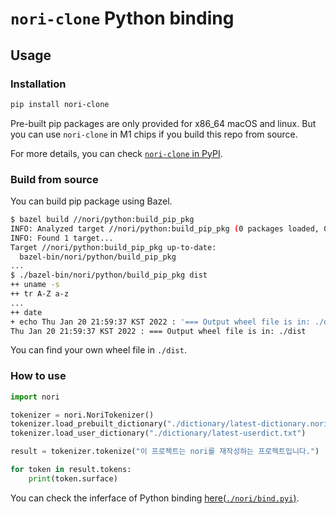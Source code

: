 # `nori-clone` Python binding

## Usage

### Installation

```sh
pip install nori-clone
```

Pre-built pip packages are only provided for x86_64 macOS and linux.
But you can use `nori-clone` in M1 chips if you build this repo from source.

For more details, you can check [`nori-clone` in PyPI](https://pypi.org/project/nori-clone).

### Build from source

You can build pip package using Bazel.

```sh
$ bazel build //nori/python:build_pip_pkg
INFO: Analyzed target //nori/python:build_pip_pkg (0 packages loaded, 0 targets configured).
INFO: Found 1 target...
Target //nori/python:build_pip_pkg up-to-date:
  bazel-bin/nori/python/build_pip_pkg
...
$ ./bazel-bin/nori/python/build_pip_pkg dist
++ uname -s
++ tr A-Z a-z
...
++ date
+ echo Thu Jan 20 21:59:37 KST 2022 : '=== Output wheel file is in: ./dist'
Thu Jan 20 21:59:37 KST 2022 : === Output wheel file is in: ./dist
```

You can find your own wheel file in `./dist`.

### How to use

```python
import nori

tokenizer = nori.NoriTokenizer()
tokenizer.load_prebuilt_dictionary("./dictionary/latest-dictionary.nori")
tokenizer.load_user_dictionary("./dictionary/latest-userdict.txt")

result = tokenizer.tokenize("이 프로젝트는 nori를 재작성하는 프로젝트입니다.")

for token in result.tokens:
    print(token.surface)
```

You can check the inferface of Python binding [here(`./nori/bind.pyi`)](./nori/bind.pyi).

<!-- TODO(jeongukjae): add description -->
